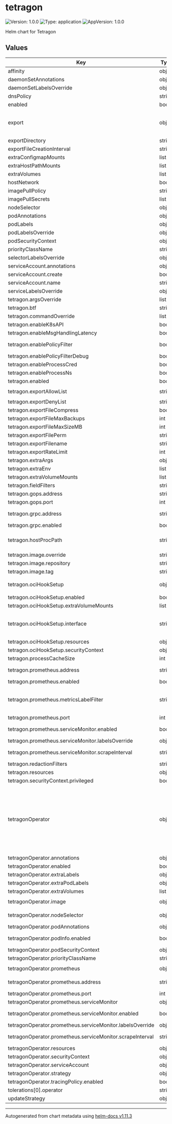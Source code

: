 # tetragon

![Version: 1.0.0](https://img.shields.io/badge/Version-1.0.0-informational?style=flat-square) ![Type: application](https://img.shields.io/badge/Type-application-informational?style=flat-square) ![AppVersion: 1.0.0](https://img.shields.io/badge/AppVersion-1.0.0-informational?style=flat-square)

Helm chart for Tetragon

## Values

| Key | Type | Default | Description |
|-----|------|---------|-------------|
| affinity | object | `{}` |  |
| daemonSetAnnotations | object | `{}` |  |
| daemonSetLabelsOverride | object | `{}` |  |
| dnsPolicy | string | `"Default"` |  |
| enabled | bool | `true` | Global settings |
| export | object | `{"filenames":["tetragon.log"],"mode":"stdout","resources":{},"securityContext":{},"stdout":{"argsOverride":[],"commandOverride":[],"enabledArgs":true,"enabledCommand":true,"extraEnv":[],"extraVolumeMounts":[],"image":{"override":null,"repository":"quay.io/cilium/hubble-export-stdout","tag":"v1.0.4"}}}` | Tetragon event settings |
| exportDirectory | string | `"/var/run/cilium/tetragon"` |  |
| exportFileCreationInterval | string | `"120s"` |  |
| extraConfigmapMounts | list | `[]` |  |
| extraHostPathMounts | list | `[]` |  |
| extraVolumes | list | `[]` |  |
| hostNetwork | bool | `true` |  |
| imagePullPolicy | string | `"IfNotPresent"` |  |
| imagePullSecrets | list | `[]` |  |
| nodeSelector | object | `{}` |  |
| podAnnotations | object | `{}` |  |
| podLabels | object | `{}` |  |
| podLabelsOverride | object | `{}` |  |
| podSecurityContext | object | `{}` |  |
| priorityClassName | string | `""` | Tetragon agent settings |
| selectorLabelsOverride | object | `{}` |  |
| serviceAccount.annotations | object | `{}` |  |
| serviceAccount.create | bool | `true` |  |
| serviceAccount.name | string | `""` |  |
| serviceLabelsOverride | object | `{}` |  |
| tetragon.argsOverride | list | `[]` |  |
| tetragon.btf | string | `""` |  |
| tetragon.commandOverride | list | `[]` |  |
| tetragon.enableK8sAPI | bool | `true` |  |
| tetragon.enableMsgHandlingLatency | bool | `false` | Enable latency monitoring in message handling |
| tetragon.enablePolicyFilter | bool | `true` | Enable policy filter. This is required for K8s namespace and pod-label filtering. |
| tetragon.enablePolicyFilterDebug | bool | `false` | Enable policy filter debug messages. |
| tetragon.enableProcessCred | bool | `false` |  |
| tetragon.enableProcessNs | bool | `false` |  |
| tetragon.enabled | bool | `true` |  |
| tetragon.exportAllowList | string | `"{\"event_set\":[\"PROCESS_EXEC\", \"PROCESS_EXIT\", \"PROCESS_KPROBE\", \"PROCESS_UPROBE\", \"PROCESS_TRACEPOINT\"]}"` |  |
| tetragon.exportDenyList | string | `"{\"health_check\":true}\n{\"namespace\":[\"\", \"cilium\", \"kube-system\"]}"` |  |
| tetragon.exportFileCompress | bool | `false` |  |
| tetragon.exportFileMaxBackups | int | `5` |  |
| tetragon.exportFileMaxSizeMB | int | `10` |  |
| tetragon.exportFilePerm | string | `"600"` |  |
| tetragon.exportFilename | string | `"tetragon.log"` |  |
| tetragon.exportRateLimit | int | `-1` |  |
| tetragon.extraArgs | object | `{}` |  |
| tetragon.extraEnv | list | `[]` |  |
| tetragon.extraVolumeMounts | list | `[]` |  |
| tetragon.fieldFilters | string | `""` |  |
| tetragon.gops.address | string | `"localhost"` | The address at which to expose gops. |
| tetragon.gops.port | int | `8118` | The port at which to expose gops. |
| tetragon.grpc.address | string | `"localhost:54321"` | The address at which to expose gRPC. Examples: localhost:54321, unix:///var/run/tetragon/tetragon.sock |
| tetragon.grpc.enabled | bool | `true` | Whether to enable exposing Tetragon gRPC. |
| tetragon.hostProcPath | string | `"/proc"` | Location of the host proc filesystem in the runtime environment. If the runtime runs in the host, the path is /proc. Exceptions to this are environments like kind, where the runtime itself does not run on the host. |
| tetragon.image.override | string | `nil` |  |
| tetragon.image.repository | string | `"quay.io/cilium/tetragon"` |  |
| tetragon.image.tag | string | `"v1.0.3"` |  |
| tetragon.ociHookSetup | object | `{"enabled":false,"extraVolumeMounts":[],"installDir":"/opt/tetragon","interface":"oci-hooks","resources":{},"securityContext":{"privileged":true}}` | Configure tetragon's init container for setting up tetragon-oci-hook on the host |
| tetragon.ociHookSetup.enabled | bool | `false` | enable  init container to setup tetragon-oci-hook |
| tetragon.ociHookSetup.extraVolumeMounts | list | `[]` | Extra volume mounts to add to the oci-hook-setup init container |
| tetragon.ociHookSetup.interface | string | `"oci-hooks"` | interface specifices how the hook is  configured. There is only one avaialble value for now: "oci-hooks" (https://github.com/containers/common/blob/main/pkg/hooks/docs/oci-hooks.5.md). |
| tetragon.ociHookSetup.resources | object | `{}` | resources for the the oci-hook-setup init container |
| tetragon.ociHookSetup.securityContext | object | `{"privileged":true}` | Security context for oci-hook-setup init container |
| tetragon.processCacheSize | int | `65536` |  |
| tetragon.prometheus.address | string | `""` | The address at which to expose metrics. Set it to "" to expose on all available interfaces. |
| tetragon.prometheus.enabled | bool | `true` | Whether to enable exposing Tetragon metrics. |
| tetragon.prometheus.metricsLabelFilter | string | `"namespace,workload,pod,binary"` | Comma-separated list of enabled metrics labels. The configurable labels are: namespace, workload, pod, binary. Unkown labels will be ignored. Removing some labels from the list might help reduce the metrics cardinality if needed. |
| tetragon.prometheus.port | int | `2112` | The port at which to expose metrics. |
| tetragon.prometheus.serviceMonitor.enabled | bool | `false` | Whether to create a 'ServiceMonitor' resource targeting the tetragon pods. |
| tetragon.prometheus.serviceMonitor.labelsOverride | object | `{}` | The set of labels to place on the 'ServiceMonitor' resource. |
| tetragon.prometheus.serviceMonitor.scrapeInterval | string | `"10s"` | Interval at which metrics should be scraped. If not specified, Prometheus' global scrape interval is used. |
| tetragon.redactionFilters | string | `""` |  |
| tetragon.resources | object | `{}` |  |
| tetragon.securityContext.privileged | bool | `true` |  |
| tetragonOperator | object | `{"affinity":{},"annotations":{},"enabled":true,"extraLabels":{},"extraPodLabels":{},"extraVolumeMounts":[],"extraVolumes":[],"forceUpdateCRDs":false,"image":{"override":null,"pullPolicy":"IfNotPresent","repository":"quay.io/cilium/tetragon-operator","tag":"v1.0.3"},"nodeSelector":{},"podAnnotations":{},"podInfo":{"enabled":false},"podSecurityContext":{"allowPrivilegeEscalation":false,"capabilities":{"drop":["ALL"]}},"priorityClassName":"","prometheus":{"address":"","enabled":true,"port":2113,"serviceMonitor":{"enabled":false,"labelsOverride":{},"scrapeInterval":"10s"}},"resources":{"limits":{"cpu":"500m","memory":"128Mi"},"requests":{"cpu":"10m","memory":"64Mi"}},"securityContext":{},"serviceAccount":{"annotations":{},"create":true,"name":""},"skipCRDCreation":false,"strategy":{},"tolerations":[{"operator":"Exists"}],"tracingPolicy":{"enabled":true}}` | Tetragon Operator settings |
| tetragonOperator.annotations | object | `{}` | Annotations for the Tetragon Operator Deployment. |
| tetragonOperator.enabled | bool | `true` | Enables the Tetragon Operator. |
| tetragonOperator.extraLabels | object | `{}` | Extra labels to be added on the Tetragon Operator Deployment. |
| tetragonOperator.extraPodLabels | object | `{}` | Extra labels to be added on the Tetragon Operator Deployment Pods. |
| tetragonOperator.extraVolumes | list | `[]` | Extra volumes for the Tetragon Operator Deployment. |
| tetragonOperator.image | object | `{"override":null,"pullPolicy":"IfNotPresent","repository":"quay.io/cilium/tetragon-operator","tag":"v1.0.3"}` | tetragon-operator image. |
| tetragonOperator.nodeSelector | object | `{}` | Steer the Tetragon Operator Deployment Pod placement via nodeSelector, tolerations and affinity rules. |
| tetragonOperator.podAnnotations | object | `{}` | Annotations for the Tetragon Operator Deployment Pods. |
| tetragonOperator.podInfo.enabled | bool | `false` | Enables the PodInfo CRD and the controller that reconciles PodInfo custom resources. |
| tetragonOperator.podSecurityContext | object | `{"allowPrivilegeEscalation":false,"capabilities":{"drop":["ALL"]}}` | securityContext for the Tetragon Operator Deployment Pod container. |
| tetragonOperator.priorityClassName | string | `""` | priorityClassName for the Tetragon Operator Deployment Pods. |
| tetragonOperator.prometheus | object | `{"address":"","enabled":true,"port":2113,"serviceMonitor":{"enabled":false,"labelsOverride":{},"scrapeInterval":"10s"}}` | Enables the Tetragon Operator metrics. |
| tetragonOperator.prometheus.address | string | `""` | The address at which to expose Tetragon Operator metrics. Set it to "" to expose on all available interfaces. |
| tetragonOperator.prometheus.port | int | `2113` | The port at which to expose metrics. |
| tetragonOperator.prometheus.serviceMonitor | object | `{"enabled":false,"labelsOverride":{},"scrapeInterval":"10s"}` | The labels to include with supporting metrics. |
| tetragonOperator.prometheus.serviceMonitor.enabled | bool | `false` | Whether to create a 'ServiceMonitor' resource targeting the tetragonOperator pods. |
| tetragonOperator.prometheus.serviceMonitor.labelsOverride | object | `{}` | The set of labels to place on the 'ServiceMonitor' resource. |
| tetragonOperator.prometheus.serviceMonitor.scrapeInterval | string | `"10s"` | Interval at which metrics should be scraped. If not specified, Prometheus' global scrape interval is used. |
| tetragonOperator.resources | object | `{"limits":{"cpu":"500m","memory":"128Mi"},"requests":{"cpu":"10m","memory":"64Mi"}}` | resources for the Tetragon Operator Deployment Pod container. |
| tetragonOperator.securityContext | object | `{}` | securityContext for the Tetragon Operator Deployment Pods. |
| tetragonOperator.serviceAccount | object | `{"annotations":{},"create":true,"name":""}` | tetragon-operator service account. |
| tetragonOperator.strategy | object | `{}` | resources for the Tetragon Operator Deployment update strategy |
| tetragonOperator.tracingPolicy.enabled | bool | `true` | Enables the TracingPolicy and TracingPolicyNamespaced CRD creation. |
| tolerations[0].operator | string | `"Exists"` |  |
| updateStrategy | object | `{}` |  |

----------------------------------------------
Autogenerated from chart metadata using [helm-docs v1.11.3](https://github.com/norwoodj/helm-docs/releases/v1.11.3)
